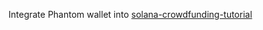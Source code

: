 Integrate Phantom wallet into [solana-crowdfunding-tutorial](https://github.com/figment-networks/learn-tutorials/blob/d1dddd441287e8b8a5ea9888705b1628f7aa69e3/solana/solana-crowdfund-tutorial.md)